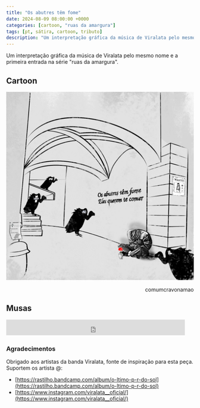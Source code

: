 ```yaml
---
title: "Os abutres têm fome"
date: 2024-08-09 08:00:00 +0000
categories: [cartoon, "ruas da amargura"]
tags: [pt, sátira, cartoon, tributo]
description: "Um interpretação gráfica da música de Viralata pelo mesmo nome"
---
```


Um interpretação gráfica da música de Viralata pelo mesmo nome e a primeira entrada na série "ruas da amargura".

## Cartoon

![os-abutres-tem-fome_v3](/assets/images/os-abutres-tem-fome_v3.png)
<p style="text-align:right">comumcravonamao</p>

## Musas

<iframe style="border: 0; width: 480px; height: 42px;" src="https://bandcamp.com/EmbeddedPlayer/album=1404691174/size=small/bgcol=333333/linkcol=0f91ff/track=3572683908/transparent=true/" seamless aoutoplay><a href="https://rastilho.bandcamp.com/album/o-ltimo-p-r-do-sol">O último pôr do sol by Viralata</a></iframe>

### Agradecimentos
Obrigado aos artistas da banda Viralata, fonte de inspiração para esta peça.
Suportem os artista @:
- [https://rastilho.bandcamp.com/album/o-ltimo-p-r-do-sol](https://rastilho.bandcamp.com/album/o-ltimo-p-r-do-sol)
- [https://www.instagram.com/viralata__oficial/](https://www.instagram.com/viralata__oficial/)
